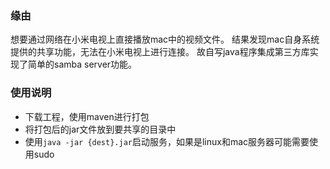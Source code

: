 ### 缘由

想要通过网络在小米电视上直接播放mac中的视频文件。
结果发现mac自身系统提供的共享功能，无法在小米电视上进行连接。
故自写java程序集成第三方库实现了简单的samba server功能。

### 使用说明

*   下载工程，使用maven进行打包
*   将打包后的jar文件放到要共享的目录中
*   使用`java -jar {dest}.jar`启动服务，如果是linux和mac服务器可能需要使用sudo